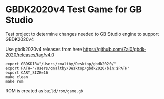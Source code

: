 # GBDK2020v4 Test Game for GB Studio

Test project to determine changes needed to GB Studio engine to support GBDK2020v4

Use gbdk2020v4 releases from here https://github.com/Zal0/gbdk-2020/releases/tag/v4.0

```
export GBDKDIR="/Users/cmaltby/Desktop/gbdk2020/"
export PATH="/Users/cmaltby/Desktop/gbdk2020/bin:$PATH"
export CART_SIZE=16
make clean
make rom
```

ROM is created as `build/rom/game.gb`
